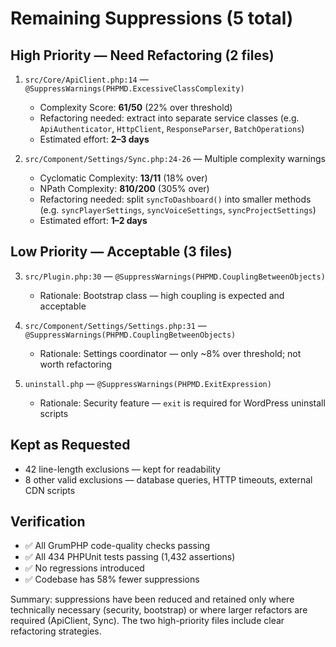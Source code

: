 # Remaining Suppressions (5 total)

## High Priority — Need Refactoring (2 files)

1. `src/Core/ApiClient.php:14` — `@SuppressWarnings(PHPMD.ExcessiveClassComplexity)`
    - Complexity Score: **61/50** (22% over threshold)
    - Refactoring needed: extract into separate service classes (e.g. `ApiAuthenticator`, `HttpClient`, `ResponseParser`, `BatchOperations`)
    - Estimated effort: **2–3 days**

2. `src/Component/Settings/Sync.php:24-26` — Multiple complexity warnings
    - Cyclomatic Complexity: **13/11** (18% over)
    - NPath Complexity: **810/200** (305% over)
    - Refactoring needed: split `syncToDashboard()` into smaller methods (e.g. `syncPlayerSettings`, `syncVoiceSettings`, `syncProjectSettings`)
    - Estimated effort: **1–2 days**

## Low Priority — Acceptable (3 files)

3. `src/Plugin.php:30` — `@SuppressWarnings(PHPMD.CouplingBetweenObjects)`
    - Rationale: Bootstrap class — high coupling is expected and acceptable

4. `src/Component/Settings/Settings.php:31` — `@SuppressWarnings(PHPMD.CouplingBetweenObjects)`
    - Rationale: Settings coordinator — only ~8% over threshold; not worth refactoring

5. `uninstall.php` — `@SuppressWarnings(PHPMD.ExitExpression)`
    - Rationale: Security feature — `exit` is required for WordPress uninstall scripts

## Kept as Requested
- 42 line-length exclusions — kept for readability
- 8 other valid exclusions — database queries, HTTP timeouts, external CDN scripts

## Verification
- ✅ All GrumPHP code-quality checks passing
- ✅ All 434 PHPUnit tests passing (1,432 assertions)
- ✅ No regressions introduced
- ✅ Codebase has 58% fewer suppressions

Summary: suppressions have been reduced and retained only where technically necessary (security, bootstrap) or where larger refactors are required (ApiClient, Sync). The two high-priority files include clear refactoring strategies.